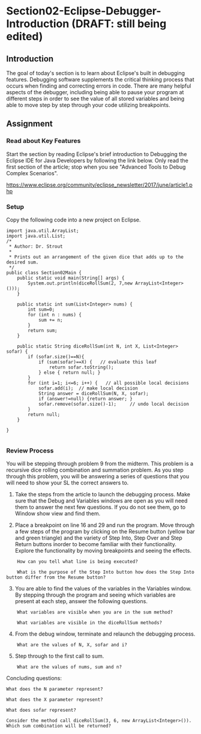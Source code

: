 # Section02-Eclipse-Debugger-Introduction  (DRAFT: still being edited)

## Introduction 
The goal of today's section is to learn about Eclipse's built in debugging features.
Debugging software supplements the critical thinking process that occurs when finding 
and correcting errors in code. There are many helpful aspects of the debugger, including 
being able to pause your program at different steps in order to see the value of all 
stored variables and being able to move step by step through your code utilizing 
breakpoints. 

## Assignment

### Read about Key Features 
Start the section by reading Eclipse's brief introduction to Debugging the Eclipse IDE 
for Java Developers by following the link below. Only read the first section of the article; 
stop when you see "Advanced Tools to Debug Complex Scenarios". 

https://www.eclipse.org/community/eclipse_newsletter/2017/june/article1.php

### Setup
Copy the following code into a new project on Eclipse. 

```
import java.util.ArrayList;
import java.util.List;
/*
 * Author: Dr. Strout 
 * 
 * Prints out an arrangement of the given dice that adds up to the desired sum.
 */
public class Section02Main {
	public static void main(String[] args) {
		System.out.println(diceRollSum(2, 7,new ArrayList<Integer>()));
	}

	public static int sum(List<Integer> nums) {
		int sum=0;
		for (int n : nums) {
			sum += n;
		}
		return sum;
	}
	
	public static String diceRollSum(int N, int X, List<Integer> sofar) {
		if (sofar.size()==N){
			if (sum(sofar)==X) {   // evaluate this leaf
				return sofar.toString();
			} else { return null; }
		} 
		for (int i=1; i<=6; i++) {   // all possible local decisions 
			sofar.add(i);  // make local decision
			String answer = diceRollSum(N, X, sofar);
			if (answer!=null) {return answer; }        
			sofar.remove(sofar.size()-1);     // undo local decision
		}
		return null;
	}

}


```

### Review Process
You will be stepping through problem 9 from the midterm. This problem is a recursive dice rolling 
combination and summation problem. As you step through this problem, you will be answering a series 
of questions that you will need to show your SL the correct answers to. 

1. Take the steps from the article to launch the debugging process. Make sure that the Debug and 
Variables windows are open as you will need them to answer the next few questions.  If you do not 
see them, go to Window show view and find them. 

2. Place a breakpoint on line 16 and 29 and run the program. Move through a few steps of the program 
by clicking on the Resume button (yellow bar and green triangle) and the variety of Step Into, Step Over 
and Step Return buttons inorder to become familiar with their functionality. Explore the functionality 
by moving breakpoints and seeing the effects. 
```
	How can you tell what line is being executed? 
	
	What is the purpose of the Step Into button how does the Step Into button differ from the Resume button?
```	
3. You are able to find the values of the variables in the Variables window. By stepping through 
the program and seeing which variables are present at each step, answer the following questions. 
```
	What variables are visible when you are in the sum method? 
	
	What variables are visible in the diceRollSum methods? 
```
4. From the debug window, terminate and relaunch the debugging process. 
```
	What are the values of N, X, sofar and i?  
```
5. Step through to the first call to sum. 
```
	What are the values of nums, sum and n? 
```
Concluding questions:

	What does the N parameter represent?

	What does the X parameter represent?
	
	What does sofar represent? 
	
	Consider the method call diceRollSum(3, 6, new ArrayList<Integer>()). Which sum combination will be returned? 
